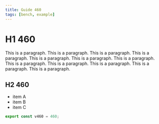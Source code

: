 ```yaml
---
title: Guide 460
tags: [bench, example]
---
```


# H1 460

This is a paragraph. This is a paragraph. This is a paragraph. This is a paragraph. This is a paragraph. This is a paragraph. This is a paragraph. This is a paragraph. This is a paragraph. This is a paragraph. This is a paragraph. This is a paragraph. 

## H2 460

- item A
- item B
- item C

```ts
export const v460 = 460;
```